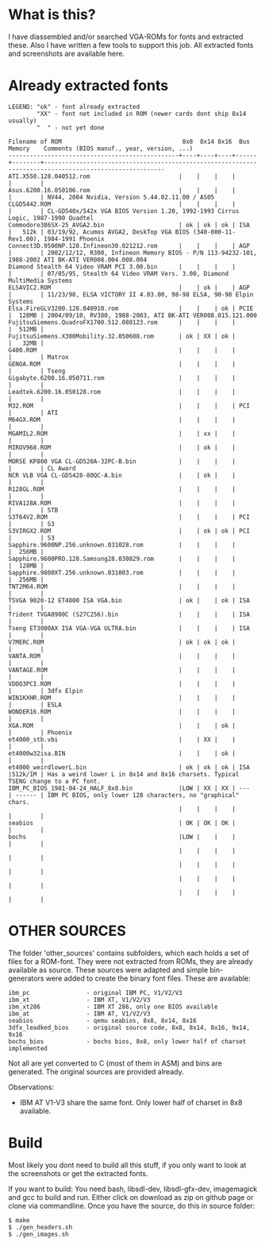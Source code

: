 # What is this?
 
I have diassembled and/or searched VGA-ROMs for fonts and extracted these. 
Also I have written a few tools to support this job. 
All extracted fonts and screenshots are available here. 
 
 
# Already extracted fonts
```
LEGEND: "ok" - font already extracted
        "XX" - font not included in ROM (newer cards dont ship 8x14 usually)
        "  " - not yet done

Filename of ROM                                  8x8  8x14 8x16  Bus    Memory    Comments (BIOS manuf., year, version, ...)
------------------------------------------------+----+----+----+------+--------+--------------------------------------------------------------------------------------------------------
ATI.X550.128.040512.rom                         |    |    |    |      |        |
Asus.6200.16.050106.rom                         |    |    |    |      |        | NV44, 2004 Nvidia, Version 5.44.02.11.00 / AS05
CLGD5442.ROM                                    |    |    |    |      |        | CL-GD540x/542x VGA BIOS Version 1.20, 1992-1993 Cirrus Logic, 1987-1990 Quadtel
Commodore386SX-25_AVGA2.bin                     | ok | ok | ok | ISA  |   512k | 03/19/92, Acumos AVGA2, DeskTop VGA BIOS (340-000-11-Rev1.00), 1984-1991 Phoenix
Connect3D.9500NP.128.Infineon30.021212.rom      |    |    |    | AGP  |        | 2002/12/12, R300, Infineon Memory BIOS - P/N 113-94232-101, 1988-2002 ATI BK-ATI VER008.004.008.004
Diamond Stealth 64 Video VRAM PCI 3.00.bin      |    |    |    |      |        | 07/05/95, Stealth 64 Video VRAM Vers. 3.00, Diamond MultiMedia Systems
ELSAVIC2.ROM                                    |    | ok |    | AGP  |        | 11/23/98, ELSA VICTORY II 4.03.00, 98-98 ELSA, 90-98 Elpin Systems
Elsa.FireGLV3200.128.040910.rom                 |    |    | ok | PCIE |  128MB | 2004/09/10, RV380, 1988-2003, ATI BK-ATI VER008.015.121.000
FujitsuSiemens.QuadroFX1700.512.080123.rom      |    |    |    |      |  512MB | 
FujitsuSiemens.X300Mobility.32.050608.rom       | ok | XX | ok |      |   32MB |
G400.ROM                                        |    |    |    |      |        | Matrox
GENOA.ROM                                       |    |    |    |      |        | Tseng
Gigabyte.6200.16.050711.rom                     |    |    |    |      |        | 
Leadtek.6200.16.050128.rom                      |    |    |    |      |        |
M32.ROM                                         |    |    |    | PCI  |        | ATI
M64GX.ROM                                       |    |    |    |      |        |
MGAMIL2.ROM                                     |    | xx |    |      |        |
MIROV968.ROM                                    |    | ok |    |      |        |
MORSE KP800 VGA CL-GD520A-32PC-B.bin            |    |    |    |      |        | CL Award
NCR VLB VGA CL-GD5428-80QC-A.bin                |    | ok |    |      |        |
R128GL.ROM                                      |    |    |    |      |        |
RIVA128A.ROM                                    |    |    |    |      |        | STB
S3T64V2.ROM                                     |    |    |    | PCI  |        | S3
S3VIRGX2.ROM                                    |    | ok | ok | PCI  |        | S3
Sapphire.9600NP.256.unknown.031028.rom          |    |    |    |      |  256MB |
Sapphire.9600PRO.128.Samsung28.030829.rom       |    |    |    |      |  128MB |
Sapphire.9800XT.256.unknown.031003.rom          |    |    |    |      |  256MB |
TNT2M64.ROM                                     |    |    |    |      |        |
TSVGA 9020-12 ET4000 ISA VGA.bin                | ok |    | ok | ISA  |        |
Trident TVGA8900C (S27C256).bin                 |    |    |    | ISA  |        |
Tseng ET3000AX ISA VGA-VGA ULTRA.bin            |    |    |    | ISA  |        |
V7MERC.ROM                                      | ok | ok | ok |      |        |
VANTA.ROM                                       |    |    |    |      |        |
VANTAGE.ROM                                     |    |    |    |      |        |
VDOO3PCI.ROM                                    |    |    |    |      |        | 3dfx Elpin
WIN1KXHR.ROM                                    |    |    |    |      |        | ESLA
WONDER16.ROM                                    |    |    |    |      |        |
XGA.ROM                                         |    |    | ok |      |        | Phoenix
et4000_stb.vbi                                  |    | XX |    |      |        |
et4000w32isa.BIN                                |    |    | ok |      |        |
et4000_weirdlowerL.bin                          | ok | ok | ok | ISA  |512k/1M | Has a weird lower L in 8x14 and 8x16 charsets. Typical TSENG change to a PC font.
IBM_PC_BIOS_1981-04-24_HALF_8x8.bin             |LOW | XX | XX | ---  | ------ | IBM PC BIOS, only lower 128 characters, no "graphical" chars.
                                                |    |    |    |      |        |
seabios                                         | OK | OK | OK |      |        |
bochs                                           |LOW |    |    |      |        |
                                                |    |    |    |      |        |
                                                |    |    |    |      |        |
                                                |    |    |    |      |        |
                                                |    |    |    |      |        |                                                                                                                                                
```

# OTHER SOURCES

The folder 'other_sources' contains subfolders, which each holds a set of files for a ROM-font.
They were not extracted from ROMs, they are already available as source. These
sources were adapted and simple bin-generators were added to create the binary
font files. 
These are available:
```
ibm_pc                - original IBM PC, V1/V2/V3
ibm_xt                - IBM XT, V1/V2/V3
ibm_xt286             - IBM XT 286, only one BIOS available
ibm_at                - IBM AT, V1/V2/V3
seabios               - qemu seabios, 8x8, 8x14, 8x16
3dfx_leadked_bios     - original source code, 8x8, 8x14, 8x16, 9x14, 9x16
bochs_bios            - bochs bios, 8x8, only lower half of charset implemented
```
Not all are yet converted to C (most of them in ASM) and bins are generated.
The original sources are provided already. 
 
Observations:
* IBM AT V1-V3 share the same font. Only lower half of charset in 8x8 available.


# Build
Most likely you dont need to build all this stuff, if you only want to look at 
the screenshots or get the extracted fonts. 
 
If you want to build: 
You need bash, libsdl-dev, libsdl-gfx-dev, imagemagick and gcc to build and run.
Either click on download as zip on github page or clone via commandline.
Once you have the source, do this in source folder: 
```
$ make
$ ./gen_headers.sh
$ ./gen_images.sh
```
